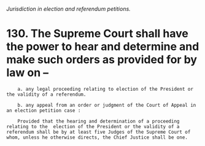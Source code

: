 *Jurisdiction in election and referendum petitions.*

# 130. The Supreme Court shall have the power to hear and determine and make such orders as provided for by law on –

        a. any legal proceeding relating to election of the President or the validity of a referendum.

        b. any appeal from an order or judgment of the Court of Appeal in an election petition case :

        Provided that the hearing and determination of a proceeding relating to the  election of the President or the validity of a referendum shall be by at least five Judges of the Supreme Court of whom, unless he otherwise directs, the Chief Justice shall be one.